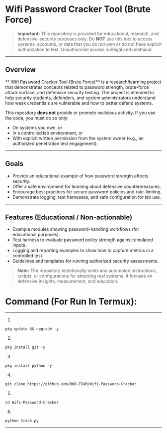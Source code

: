 # Wifi Password Cracker Tool (Brute Force)

> **Important:** This repository is provided for educational, research, and defensive-security purposes only. Do **NOT** use this tool to access systems, accounts, or data that you do not own or do not have explicit authorization to test. Unauthorized access is illegal and unethical.

---

## Overview

** Wifi Password Cracker Tool (Brute Force)** is a research/learning project that demonstrates concepts related to password strength, brute-force attack surface, and defensive security testing. The project is intended to help security students, defenders, and system administrators understand how weak credentials are vulnerable and how to better defend systems.

This repository **does not** provide or promote malicious activity. If you use the code, you must do so only:
- On systems you own, or
- In a controlled lab environment, or
- With explicit written permission from the system owner (e.g., an authorized penetration test engagement).

---

## Goals

- Provide an educational example of how password strength affects security.
- Offer a safe environment for learning about defensive countermeasures.
- Encourage best practices for secure password policies and rate-limiting.
- Demonstrate logging, test harnesses, and safe configuration for lab use.

---

## Features (Educational / Non-actionable)

- Example modules showing password-handling workflows (for educational purposes).
- Test harness to evaluate password policy strength against simulated inputs.
- Logging and reporting examples to show how to capture metrics in a controlled test.
- Guidelines and templates for running authorized security assessments.

> **Note:** The repository intentionally omits any automated instructions, scripts, or configurations for attacking real systems. It focuses on defensive insights, measurement, and education.


# Command (For Run In Termux):


---

1.
```
pkg update && upgrade -y
```
2.
```
pkg install git -y
```
3.
```
pkg install python -y
```
4.
```
git clone https://github.com/RKD-TEAM/Wifi-Password-Cracker
```
5.
```
cd Wifi-Password-Cracker
```
6.
```
python Crack.py
```
---



